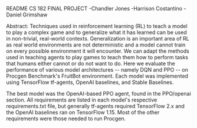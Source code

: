 README
CS 182 FINAL PROJECT
-Chandler Jones
-Harrison Costantino
-Daniel Grimshaw

Abstract: 
Techniques used in reinforcement learning (RL) to teach a model to play a complex game and to 
generalize what it has learned can be used in non-trivial, real-world contexts. Generalization is an 
important area of RL as real world environments are not deterministic and a model cannot train on every 
possible environment it will encounter. We can adapt the methods used in teaching agents to play games 
to teach them how to perform tasks that humans either cannot or do not want to do. Here we evaluate 
the performance of various model architectures -- namely DQN and PPO -- on Procgen Benchmark's FruitBot 
environment.  Each model was implemented using TensorFlow tf-agents, OpenAI baselines, and Stable Baselines.

The best model was the OpenAI-based PPO agent, found in the PPO/openai section.
All requirements are listed in each model's respective requirements.txt file, but generally tf-agents required TensorFlow 2.x
and the OpenAI baselines ran on TensorFlow 1.15. Most of the other requirements were those needed to run Procgen.
